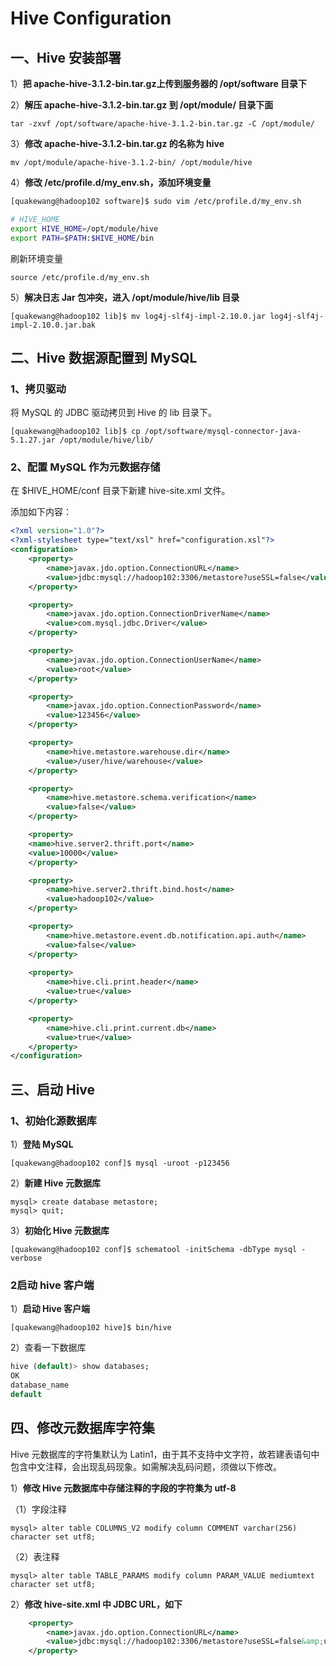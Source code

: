 # Hive Configuration

## 一、Hive 安装部署

1）**把 apache-hive-3.1.2-bin.tar.gz上传到服务器的 /opt/software 目录下**

2）**解压 apache-hive-3.1.2-bin.tar.gz 到 /opt/module/ 目录下面**

`tar -zxvf /opt/software/apache-hive-3.1.2-bin.tar.gz -C /opt/module/`

3）**修改 apache-hive-3.1.2-bin.tar.gz 的名称为 hive**

`mv /opt/module/apache-hive-3.1.2-bin/ /opt/module/hive`

4）**修改 /etc/profile.d/my_env.sh，添加环境变量**

```bash
[quakewang@hadoop102 software]$ sudo vim /etc/profile.d/my_env.sh

# HIVE_HOME
export HIVE_HOME=/opt/module/hive
export PATH=$PATH:$HIVE_HOME/bin

```

刷新环境变量

`source /etc/profile.d/my_env.sh`

5）**解决日志 Jar 包冲突，进入 /opt/module/hive/lib 目录**

`[quakewang@hadoop102 lib]$ mv log4j-slf4j-impl-2.10.0.jar log4j-slf4j-impl-2.10.0.jar.bak`

## 二、Hive 数据源配置到 MySQL

### 1、拷贝驱动

将 MySQL 的 JDBC 驱动拷贝到 Hive 的 lib 目录下。

`[quakewang@hadoop102 lib]$ cp /opt/software/mysql-connector-java-5.1.27.jar /opt/module/hive/lib/`

### 2、配置 MySQL 作为元数据存储

在 $HIVE_HOME/conf 目录下新建 hive-site.xml 文件。

添加如下内容：

```xml
<?xml version="1.0"?>
<?xml-stylesheet type="text/xsl" href="configuration.xsl"?>
<configuration>
    <property>
        <name>javax.jdo.option.ConnectionURL</name>
        <value>jdbc:mysql://hadoop102:3306/metastore?useSSL=false</value>
    </property>

    <property>
        <name>javax.jdo.option.ConnectionDriverName</name>
        <value>com.mysql.jdbc.Driver</value>
    </property>

    <property>
        <name>javax.jdo.option.ConnectionUserName</name>
        <value>root</value>
    </property>

    <property>
        <name>javax.jdo.option.ConnectionPassword</name>
        <value>123456</value>
    </property>

    <property>
        <name>hive.metastore.warehouse.dir</name>
        <value>/user/hive/warehouse</value>
    </property>

    <property>
        <name>hive.metastore.schema.verification</name>
        <value>false</value>
    </property>

    <property>
    <name>hive.server2.thrift.port</name>
    <value>10000</value>
    </property>

    <property>
        <name>hive.server2.thrift.bind.host</name>
        <value>hadoop102</value>
    </property>

    <property>
        <name>hive.metastore.event.db.notification.api.auth</name>
        <value>false</value>
    </property>
    
    <property>
        <name>hive.cli.print.header</name>
        <value>true</value>
    </property>

    <property>
        <name>hive.cli.print.current.db</name>
        <value>true</value>
    </property>
</configuration>
```

## 三、启动 Hive

### 1、初始化源数据库

1）**登陆 MySQL**

`[quakewang@hadoop102 conf]$ mysql -uroot -p123456`

2）**新建 Hive 元数据库**

```mysql
mysql> create database metastore;
mysql> quit;
```

3）**初始化 Hive 元数据库**

`[quakewang@hadoop102 conf]$ schematool -initSchema -dbType mysql -verbose`

### 2启动 hive 客户端

1）**启动 Hive 客户端**

`[quakewang@hadoop102 hive]$ bin/hive`

2）查看一下数据库

```sql
hive (default)> show databases;
OK
database_name
default
```

## 四、修改元数据库字符集

Hive 元数据库的字符集默认为 Latin1，由于其不支持中文字符，故若建表语句中包含中文注释，会出现乱码现象。如需解决乱码问题，须做以下修改。

1）**修改 Hive 元数据库中存储注释的字段的字符集为 utf-8**

（1）字段注释

```mysql
mysql> alter table COLUMNS_V2 modify column COMMENT varchar(256) character set utf8;
```

（2）表注释

```mysql
mysql> alter table TABLE_PARAMS modify column PARAM_VALUE mediumtext character set utf8;
```

2）**修改 hive-site.xml 中 JDBC URL，如下**

```xml
    <property>
        <name>javax.jdo.option.ConnectionURL</name>
        <value>jdbc:mysql://hadoop102:3306/metastore?useSSL=false&amp;useUnicode=true&amp;characterEncoding=UTF-8</value>
    </property>
```

